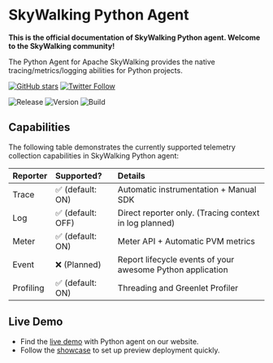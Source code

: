 # SkyWalking Python Agent

**This is the official documentation of SkyWalking Python agent. Welcome to the SkyWalking community!**

The Python Agent for Apache SkyWalking provides the native tracing/metrics/logging abilities for Python projects.

[![GitHub stars](https://img.shields.io/github/stars/apache/skywalking-python.svg?style=for-the-badge&label=Stars&logo=github)](https://github.com/apache/skywalking-python)
[![Twitter Follow](https://img.shields.io/twitter/follow/asfskywalking.svg?style=for-the-badge&label=Follow&logo=twitter)](https://twitter.com/AsfSkyWalking)

![Release](https://img.shields.io/pypi/v/apache-skywalking)
![Version](https://img.shields.io/pypi/pyversions/apache-skywalking)
![Build](https://github.com/apache/skywalking-python/actions/workflows/CI.yaml/badge.svg?event=push)

## Capabilities

The following table demonstrates the currently supported telemetry collection capabilities in SkyWalking Python agent:

| Reporter  | Supported?       | Details                                                    | 
|:----------|:-----------------|:-----------------------------------------------------------|
| Trace     | ✅ (default: ON)  | Automatic instrumentation + Manual SDK                     |            
| Log       | ✅ (default: OFF) | Direct reporter only. (Tracing context in log planned)     |
| Meter     | ✅ (default: ON)  | Meter API + Automatic PVM metrics                          |
| Event     | ❌ (Planned)      | Report lifecycle events of your awesome Python application |
| Profiling | ✅ (default: ON)  | Threading and Greenlet Profiler                            |


## Live Demo

- Find the [live demo](https://skywalking.apache.org/#demo) with Python agent on our website.
- Follow the [showcase](https://skywalking.apache.org/docs/skywalking-showcase/next/readme/) to set up preview
  deployment quickly.
